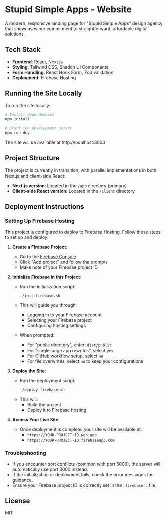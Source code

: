 # Stupid Simple Apps - Website

A modern, responsive landing page for "Stupid Simple Apps" design agency that showcases our commitment to straightforward, affordable digital solutions.

## Tech Stack

- **Frontend**: React, Next.js
- **Styling**: Tailwind CSS, Shadcn UI Components
- **Form Handling**: React Hook Form, Zod validation
- **Deployment**: Firebase Hosting

## Running the Site Locally

To run the site locally:

```bash
# Install dependencies
npm install

# Start the development server
npm run dev
```

The site will be available at http://localhost:3000

## Project Structure

The project is currently in transition, with parallel implementations in both Next.js and client-side React:

- **Next.js version**: Located in the `/app` directory (primary)
- **Client-side React version**: Located in the `/client` directory

## Deployment Instructions

### Setting Up Firebase Hosting

This project is configured to deploy to Firebase Hosting. Follow these steps to set up and deploy:

1. **Create a Firebase Project**:
   - Go to the [Firebase Console](https://console.firebase.google.com/)
   - Click "Add project" and follow the prompts
   - Make note of your Firebase project ID

2. **Initialize Firebase in this Project**:
   - Run the initialization script:
     ```bash
     ./init-firebase.sh
     ```
   - This will guide you through:
     - Logging in to your Firebase account
     - Selecting your Firebase project
     - Configuring hosting settings

   - When prompted:
     - For "public directory", enter: `dist/public`
     - For "single-page app rewrites", select `yes`
     - For GitHub workflow setup, select `no`
     - For file overwrites, select `no` to keep your configurations

3. **Deploy the Site**:
   - Run the deployment script:
     ```bash
     ./deploy-firebase.sh
     ```
   - This will:
     - Build the project
     - Deploy it to Firebase hosting

4. **Access Your Live Site**:
   - Once deployment is complete, your site will be available at:
     - `https://YOUR-PROJECT-ID.web.app`
     - `https://YOUR-PROJECT-ID.firebaseapp.com`

### Troubleshooting

- If you encounter port conflicts (common with port 5000), the server will automatically use port 3000 instead.
- If the initialization or deployment fails, check the error messages for guidance.
- Ensure your Firebase project ID is correctly set in the `.firebaserc` file.

## License

MIT